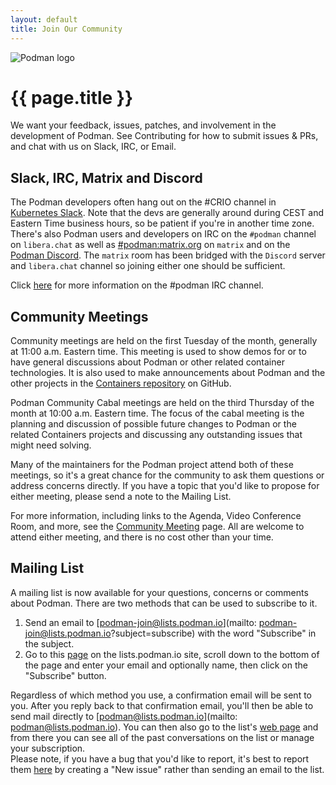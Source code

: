 ```yaml
---
layout: default
title: Join Our Community
---
```


![Podman logo](../images/podman.svg)

# {{ page.title }}

We want your feedback, issues, patches, and involvement in the development of Podman. See Contributing for how to submit issues & PRs, and chat with us on Slack, IRC, or Email.

## Slack, IRC, Matrix and Discord

The Podman developers often hang out on the #CRIO channel in [Kubernetes Slack](https://slack.k8s.io/). Note that the devs are generally around during CEST and Eastern Time business hours, so be patient if you're in another time zone. There's also Podman users and developers on IRC on the `#podman` channel on `libera.chat` as well as [#podman:matrix.org](https://matrix.to/#/#podman:matrix.org) on `matrix` and on the [Podman Discord](https://discord.gg/x5GzFF6QH4). The `matrix` room has been bridged with the `Discord` server and `libera.chat` channel so joining either one should be sufficient.

Click [here](./irc.md) for more information on the #podman IRC channel.

## Community Meetings

Community meetings are held on the first Tuesday of the month, generally at 11:00 a.m. Eastern time.  This meeting is used to show demos for or to have general discussions about Podman or other related container technologies.  It is also used to make announcements about Podman and the other projects in the [Containers repository](https://github.com/containers/) on GitHub.

Podman Community Cabal meetings are held on the third Thursday of the month at 10:00 a.m. Eastern time.  The focus of the cabal meeting is the planning and discussion of possible future changes to Podman or the related Containers projects and discussing any outstanding issues that might need solving.

Many of the maintainers for the Podman project attend both of these meetings, so it's a great chance for the community to ask them questions or address concerns directly.  If you have a topic that you'd like to propose for either meeting, please send a note to the Mailing List.

For more information, including links to the Agenda, Video Conference Room, and more, see the [Community Meeting](https://podman.io/community/meeting/) page.  All are welcome to attend either meeting, and there is no cost other than your time.

## Mailing List

A mailing list is now available for your questions, concerns or comments about Podman. There are two methods that can be used to subscribe to it.

1.  Send an email to [podman-join@lists.podman.io](mailto: podman-join@lists.podman.io?subject=subscribe) with the word "Subscribe" in the subject.
2.  Go to this [page](https://lists.podman.io/admin/lists/podman.lists.podman.io/) on the lists.podman.io site, scroll down to the bottom of the page and enter your email and optionally name, then click on the "Subscribe" button.

Regardless of which method you use, a confirmation email will be sent to you. After you reply back to that confirmation email, you'll then be able to send mail directly to [podman@lists.podman.io](mailto: podman@lists.podman.io). You can then also go to the list's [web page](https://lists.podman.io/archives/list/podman@lists.podman.io/) and from there you can see all of the past conversations on the list or manage your subscription.  
Please note, if you have a bug that you'd like to report, it's best to report them [here](https://github.com/containers/podman/issues) by creating a "New issue" rather than sending an email to the list.

